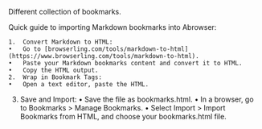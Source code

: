 Different collection of bookmarks.

Quick guide to importing Markdown bookmarks into Abrowser:

	1.	Convert Markdown to HTML:
	•	Go to [browserling.com/tools/markdown-to-html](https://www.browserling.com/tools/markdown-to-html).
	•	Paste your Markdown bookmarks content and convert it to HTML.
	•	Copy the HTML output.
	2.	Wrap in Bookmark Tags:
	•	Open a text editor, paste the HTML.
 3.	Save and Import:
	•	Save the file as bookmarks.html.
	•	In a browser, go to Bookmarks > Manage Bookmarks.
	•	Select Import > Import Bookmarks from HTML, and choose your bookmarks.html file.
